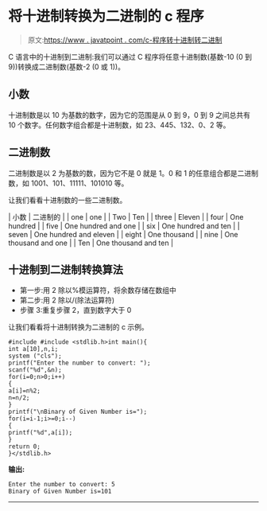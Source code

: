 # 将十进制转换为二进制的 c 程序

> 原文:[https://www . javatpoint . com/c-程序转十进制转二进制](https://www.javatpoint.com/c-program-to-convert-decimal-to-binary)

C 语言中的十进制到二进制:我们可以通过 C 程序将任意十进制数(基数-10 (0 到 9))转换成二进制数(基数-2 (0 或 1))。

## 小数

十进制数是以 10 为基数的数字，因为它的范围是从 0 到 9，0 到 9 之间总共有 10 个数字。任何数字组合都是十进制数，如 23、445、132、0、2 等。

## 二进制数

二进制数是以 2 为基数的数，因为它不是 0 就是 1。0 和 1 的任意组合都是二进制数，如 1001、101、11111、101010 等。

让我们看看十进制数的一些二进制数。

| 小数 | 二进制的 |
| one | one |
| Two | Ten |
| three | Eleven |
| four | One hundred |
| five | One hundred and one |
| six | One hundred and ten |
| seven | One hundred and eleven |
| eight | One thousand |
| nine | One thousand and one |
| Ten | One thousand and ten |

## 十进制到二进制转换算法

*   第一步:用 2 除以%模运算符，将余数存储在数组中
*   第二步:用 2 除以/(除法运算符)
*   步骤 3:重复步骤 2，直到数字大于 0

让我们看看将十进制转换为二进制的 c 示例。

```
#include #include <stdlib.h>int main(){
int a[10],n,i;  
system ("cls");
printf("Enter the number to convert: ");  
scanf("%d",&n);  
for(i=0;n>0;i++)  
{  
a[i]=n%2;  
n=n/2;  
}  
printf("\nBinary of Given Number is=");  
for(i=i-1;i>=0;i--)  
{  
printf("%d",a[i]);  
}  
return 0;
}</stdlib.h> 
```

**输出:**

```
Enter the number to convert: 5
Binary of Given Number is=101 

```

* * *
